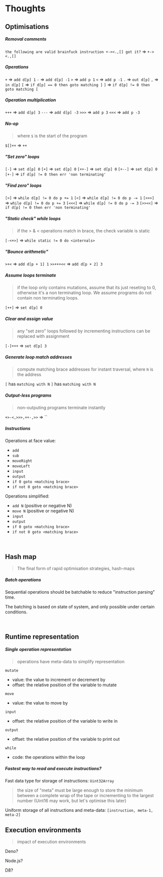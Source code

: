 # Thoughts

## Optimisations

##### Removal comments

`the following are valid brainfuck instruction +-><.,[] got it?` => `+-><.,[]`

##### Operations

`+` => `add d[p] 1`
`-` => `add d[p] -1`
`>` => `add p 1`
`<` => `add p -1`
`.` => `out d[p]`
`,` => `in d[p]`
`[` => `if d[p] == 0 then goto matching ]`
`]` => `if d[p] != 0 then goto matching [`

##### Operation multiplication

`+++` => `add d[p] 3`
`---` => `add d[p] -3`
`>>>` => `add p 3`
`<<<` => `add p -3`

##### No-op

> where `$` is the start of the program

`$[]++` => `++`

##### "Set zero" loops

`[-]` => `set d[p] 0`
`[+]` => `set d[p] 0`
`[++-]` => `set d[p] 0`
`[+--]` => `set d[p] 0`
`[+-]` => `if d[p] != 0 then err 'non terminating'`

##### "Find zero" loops

`[>]` => `while d[p] != 0 do p += 1`
`[<]` => `while d[p] != 0 do p -= 1`
`[>>>]` => `while d[p] != 0 do p += 3`
`[<<<]` => `while d[p] != 0 do p -= 3`
`[>><<]` => `if d[p] != 0 then err 'non terminating'`

##### "Static check" while loops

> if the > & < operations match in brace, the check variable is static

`[-<+>]` => `while static != 0 do <internals>`

##### "Bounce arithmetic"

`>+<` => `add d[p + 1] 1`
`>>+++<<` => `add d[p + 2] 3`

##### Assume loops terminate

> if the loop only contains mutations, assume that its just reseting to 0, otherwise it's a non terminating loop. We assume programs do not contain non terminating loops.

`[++]` => `set d[p] 0`

##### Clear and assign value

> any "set zero" loops followed by incrementing instructions can be replaced with assignment

`[-]+++` => `set d[p] 3`

##### Generate loop match addresses

> compute matching brace addresses for instant traversal, where `N` is the address

`[` has `matching with N`
`]` has `matching with N`

##### Output-less programs

> non-outputing programs terminate instantly

`+>-<,>>>,++-,>>` => ``

##### Instructions

Operations at face value:

- `add`
- `sub`
- `moveRight`
- `moveLeft`
- `input`
- `output`
- `if 0 goto <matching brace>`
- `if not 0 goto <matching brace>`

Operations simplified:

- `add N` (positive or negative N)
- `move N` (positive or negative N)
- `input`
- `output`
- `if 0 goto <matching brace>`
- `if not 0 goto <matching brace>`

</br>


## Hash map

> The final form of rapid optimisation strategies, hash-maps

##### Batch operations

Sequential operations should be batchable to reduce "instruction parsing" time.

The batching is based on state of system, and only possible under certain conditions.

</br>


## Runtime representation

##### Single operation representation

> operations have meta-data to simplify representation

`mutate`

- value: the value to increment or decrement by
- offset: the relative position of the variable to mutate

`move`

- value: the value to move by

`input`

- offset: the relative position of the variable to write in

`output`

- offset: the relative position of the variable to print out

`while`

- code: the operations within the loop

##### Fastest way to read and execute instructions?

Fast data type for storage of instructions: `Uint32Array`

> the size of "meta" must be large enough to store the minimum between a complete wrap of the tape or incrementing to the largest number (Uint16 may work, but let's optimise this later)

Uniform storage of all instructions and meta-data: `[instruction, meta-1, meta-2]`

## Execution environments

> impact of execution environments

Deno?

Node.js?

D8?
